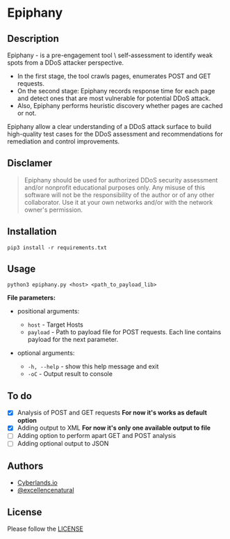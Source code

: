 # Epiphany
## Description
Epiphany - is a pre-engagement tool \ self-assessment to identify weak spots from a DDoS attacker perspective. 
- In the first stage, the tool crawls pages, enumerates POST and GET requests. 
- On the second stage: Epiphany records response time for each page and detect ones that are most vulnerable for potential DDoS attack. 
- Also, Epiphany performs heuristic discovery whether pages are cached or not. 

Epiphany allow a clear understanding of a DDoS attack surface to build high-quality test cases for the DDoS assessment and recommendations for remediation and control improvements.

## Disclamer
> Epiphany should be used for authorized DDoS security assessment and/or nonprofit educational purposes only. Any misuse of this software will not be the responsibility of the author or of any other collaborator. Use it at your own networks and/or with the network owner's permission.

## Installation
```pip3 install -r requirements.txt```

## Usage 
  ```python3 epiphany.py <host> <path_to_payload_lib>```

**File parameters:**
  * positional arguments:
    * ```host``` - Target Hosts
    * ```payload``` - Path to payload file for POST requests. Each line contains payload for the next parameter.

  * optional arguments:
    * ```-h, --help``` - show this help message and exit
    * ```-oC``` - Output result to console
    
## To do
- [x] Analysis of POST and GET requests **For now it's works as default option**
- [x] Adding output to XML **For now it's only one available output to file**
- [ ] Adding option to perform apart GET and POST analysis
- [ ] Adding optional output to JSON

## Authors
- [Cyberlands.io](https://cyberlands.io)
- [@excellencenatural](https://github.com/excellencenatural)

## License
Please follow the [LICENSE](LICENSE)
